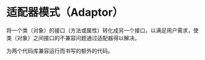 # 适配器模式（Adaptor）


将一个类（对象）的接口（方法或属性）转化成另一个接口，以满足用户需求，使类（对象）之间接口的不兼容问题通过适配器得以解决。


为两个代码库兼容运行而书写的额外的代码。